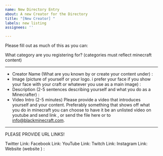```yaml
---
name: New Directory Entry
about: A new Creator for the Directory
title: "[New Creator] "
labels: new listing
assignees: ''

---
```


Please fill out as much of this as you can:

What category are you registering for? (categories must reflect minecraft content)

---

- Creator Name (What are you known by or create your content under) : 
- Image (picture of yourself or your logo. i prefer your face if you show your face with your craft or whatever you use as a main image)  : 
- Description (2-5 sentences describing yourself and what you do as a Minecrafter) :
- Video Intro (2-5 minutes) Please provide a video that introduces yourself and your content. Preferably something that shows off what you do in minecraft
you can choose to have it be an unlisted video on youtube and send link , or send the file here or to info@blackminecraft.com.

---
PLEASE PROVIDE URL LINKS! 

Twitter Link:
Facebook Link:
YouTube Link:
Twitch Link:
Instagram Link:
Website (website )  :
